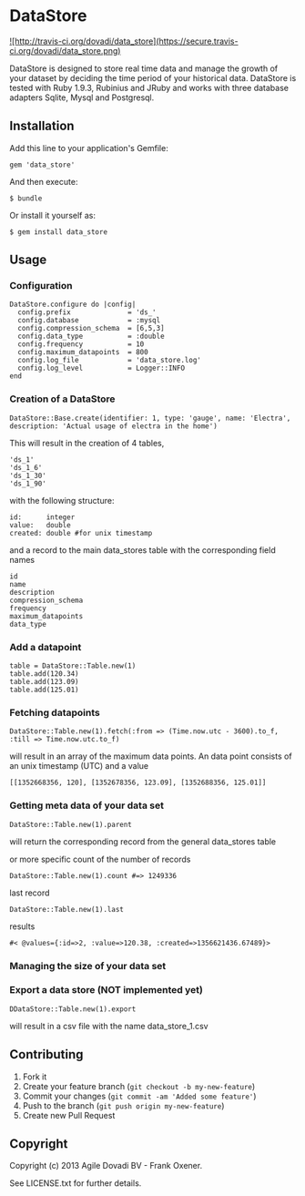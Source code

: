 # DataStore

<a href='http://travis-ci.org/dovadi/data_store'>
![http://travis-ci.org/dovadi/data_store](https://secure.travis-ci.org/dovadi/data_store.png)
</a>

DataStore is designed to store real time data and manage the growth of your dataset by deciding the time period of your historical data. DataStore is tested with Ruby 1.9.3, Rubinius and JRuby and works with three database adapters Sqlite, Mysql and Postgresql.

## Installation

Add this line to your application's Gemfile:

    gem 'data_store'

And then execute:

    $ bundle

Or install it yourself as:

    $ gem install data_store

## Usage

### Configuration

    DataStore.configure do |config|
      config.prefix              = 'ds_'
      config.database            = :mysql
      config.compression_schema  = [6,5,3]
      config.data_type           = :double
      config.frequency           = 10
      config.maximum_datapoints  = 800
      config.log_file            = 'data_store.log'
      config.log_level           = Logger::INFO
    end

### Creation of a DataStore

    DataStore::Base.create(identifier: 1, type: 'gauge', name: 'Electra', description: 'Actual usage of electra in the home')

This will result in the creation of 4 tables,

    'ds_1'
    'ds_1_6'
    'ds_1_30'
    'ds_1_90'

with the following structure:

    id:      integer
    value:   double
    created: double #for unix timestamp

and a record to the main data_stores table with the corresponding field names

    id
    name
    description
    compression_schema
    frequency
    maximum_datapoints
    data_type

### Add a datapoint

    table = DataStore::Table.new(1)
    table.add(120.34)
    table.add(123.09)
    table.add(125.01)

### Fetching datapoints

    DataStore::Table.new(1).fetch(:from => (Time.now.utc - 3600).to_f, :till => Time.now.utc.to_f)

will result in an array of the maximum data points. An data point consists of an unix timestamp (UTC) and a value

    [[1352668356, 120], [1352678356, 123.09], [1352688356, 125.01]]

### Getting meta data of your data set

    DataStore::Table.new(1).parent

will return the corresponding record from the general data_stores table

or more specific count of the number of records

    DataStore::Table.new(1).count #=> 1249336

last record

    DataStore::Table.new(1).last

results

    #< @values={:id=>2, :value=>120.38, :created=>1356621436.67489}>

### Managing the size of your data set

### Export a data store (NOT implemented yet)

    DDataStore::Table.new(1).export
    
will result in a csv file with the name data_store_1.csv

## Contributing

1. Fork it
2. Create your feature branch (`git checkout -b my-new-feature`)
3. Commit your changes (`git commit -am 'Added some feature'`)
4. Push to the branch (`git push origin my-new-feature`)
5. Create new Pull Request

## Copyright

Copyright (c) 2013 Agile Dovadi BV - Frank Oxener.

See LICENSE.txt for further details.

